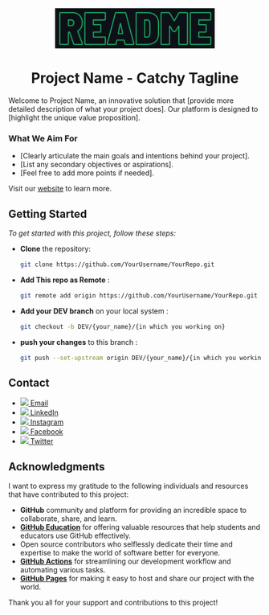 <!-- Logo and Center Alignment -->
<div align="center">
  <a href="https://your-website-url.com">
    <img src="logo.png" alt="Logo" height="80">
  </a>
</div>

<!-- Title -->
<h1 align=center>Project Name - Catchy Tagline</h1>

<!-- Detailed Introduction -->
Welcome to Project Name, an innovative solution that [provide more detailed description of what your project does]. Our platform is designed to [highlight the unique value proposition].

### What We Aim For

- [Clearly articulate the main goals and intentions behind your project].
- [List any secondary objectives or aspirations].
- [Feel free to add more points if needed].

Visit our [website](https:/your-website-url.com) to learn more.

## Getting Started

_To get started with this project, follow these steps:_
<br>

- **Clone** the repository:

   ```bash
   git clone https://github.com/YourUsername/YourRepo.git

- **Add This repo as Remote**  :

   ```bash
   git remote add origin https://github.com/YourUsername/YourRepo.git

- **Add your DEV branch** on your local system :

   ```bash
   git checkout -b DEV/{your_name}/{in which you working on}

- **push your changes** to this branch :

   ```bash
   git push --set-upstream origin DEV/{your_name}/{in which you working on}

<!-- CONTACT -->

## Contact

- [<img src="https://cdn4.iconfinder.com/data/icons/social-media-logos-6/512/112-gmail_email_mail-512.png" width="20" /> Email](mailto:ranitmanik.dev@gmail.com)
- [<img src="https://upload.wikimedia.org/wikipedia/commons/thumb/c/ca/LinkedIn_logo_initials.png/480px-LinkedIn_logo_initials.png" width="20" /> LinkedIn](https://www.linkedin.com/in/ranit-manik/)
- [<img src="https://upload.wikimedia.org/wikipedia/commons/thumb/a/a5/Instagram_icon.png/600px-Instagram_icon.png" width="20" /> Instagram](https://www.instagram.com/ranit_manik_/)
- [<img src="https://upload.wikimedia.org/wikipedia/commons/6/6c/Facebook_Logo_2023.png" width="20" /> Facebook](https://www.facebook.com/RanitKumarManik/)
- [<img src="https://upload.wikimedia.org/wikipedia/commons/thumb/6/6f/Logo_of_Twitter.svg/512px-Logo_of_Twitter.svg.png" width="20" /> Twitter](https://twitter.com/RANIT_MANIK)

<!-- ACKNOWLEDGMENTS -->

## Acknowledgments

I want to express my gratitude to the following individuals and resources that have contributed to this project:

- **GitHub** community and platform for providing an incredible space to collaborate, share, and learn.
- **[GitHub Education](https://education.github.com/)** for offering valuable resources that help students and educators use GitHub effectively.
- Open source contributors who selflessly dedicate their time and expertise to make the world of software better for everyone.
- **[GitHub Actions](https://github.com/features/actions)** for streamlining our development workflow and automating various tasks.
- **[GitHub Pages](https://pages.github.com/)** for making it easy to host and share our project with the world.

Thank you all for your support and contributions to this project!

[product-screenshot]: image.png
